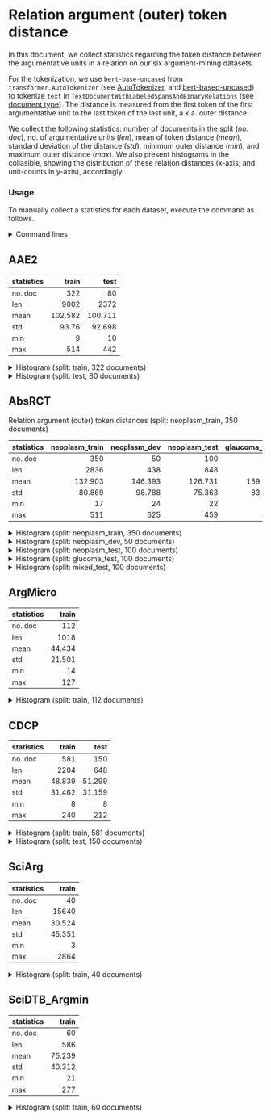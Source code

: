 # Relation argument (outer) token distance

In this document, we collect statistics regarding the token distance between the argumentative units in a relation on our six argument-mining datasets.

For the tokenization, we use `bert-base-uncased` from `transformer.AutoTokenizer` (see [AutoTokenizer](https://huggingface.co/docs/transformers/v4.37.1/en/model_doc/auto#transformers.AutoTokenizer), and [bert-based-uncased](https://huggingface.co/bert-base-uncased))
to tokenize `text` in `TextDocumentWithLabeledSpansAndBinaryRelations` (see [document type](https://github.com/ChristophAlt/pytorch-ie/blob/main/src/pytorch_ie/documents.py)).
The distance is measured from the first token of the first argumentative unit to the last token of the last unit, a.k.a. outer distance.

We collect the following statistics: number of documents in the split (*no. doc*), no. of argumentative units (*len*), mean of token distance (*mean*), standard deviation of the distance (*std*), minimum outer distance (*min*), and maximum outer distance (*max*).
We also present histograms in the collasible, showing the distribution of these relation distances (x-axis; and unit-counts in y-axis), accordingly.

### Usage

To manually collect a statistics for each dataset, execute the command as follows.

<details>
<summary>Command lines</summary>

AAE2

```
python src/evaluate_documents.py dataset=aae2_prepared metric=count_relation_argument_distances
```

AbsTRCT

```
python src/evaluate_documents.py dataset=abstrct_prepared metric=count_relation_argument_distances
```

ArgMicro

```
python src/evaluate_documents.py dataset=argmicro_prepared metric=count_relation_argument_distances
```

CDCP

```
python src/evaluate_documents.py dataset=cdcp_prepared metric=count_relation_argument_distances
```

SciArg

```
python src/evaluate_documents.py dataset=sciarg_prepared metric=count_relation_argument_distances ++metric.tokenize_kwargs.strict_span_conversion=false
```

SciDTB_Argmin

```
python src/evaluate_documents.py dataset=scidtb_argmin_prepared metric=count_relation_argument_distances
```

**Remark**:
The script `evaluate_documents.py` is from [PyTorch-IE-Hydra-Template](https://github.com/ArneBinder/pytorch-ie-hydra-template-1).

</details>

## AAE2

| statistics |   train |    test |
| :--------- | ------: | ------: |
| no. doc    |     322 |      80 |
| len        |    9002 |    2372 |
| mean       | 102.582 | 100.711 |
| std        |   93.76 |  92.698 |
| min        |       9 |      10 |
| max        |     514 |     442 |

<details>
  <summary>Histogram (split: train, 322 documents)</summary>

![rtd_aae2_train.png](img%2Frelation_token_distance%2Frtd_aae2_train.png)

</details>
  <details>
  <summary>Histogram (split: test, 80 documents)</summary>

![rtd_aae2_test.png](img%2Frelation_token_distance%2Frtd_aae2_test.png)

</details>

## AbsRCT

Relation argument (outer) token distances (split: neoplasm_train, 350 documents)

| statistics | neoplasm_train | neoplasm_dev | neoplasm_test | glaucoma_test | mixed_test |
| :--------- | -------------: | -----------: | ------------: | ------------: | ---------: |
| no. doc    |            350 |           50 |           100 |           100 |        100 |
| len        |           2836 |          438 |           848 |           734 |        658 |
| mean       |        132.903 |      146.393 |       126.731 |       159.166 |    145.067 |
| std        |         80.869 |       98.788 |        75.363 |        83.885 |     77.921 |
| min        |             17 |           24 |            22 |            26 |         23 |
| max        |            511 |          625 |           459 |           488 |        459 |

<details>
  <summary>Histogram (split: neoplasm_train, 350 documents)</summary>

![rtd_abs-neo_train.png](img%2Frelation_token_distance%2Frtd_abs-neo_train.png)

</details>
  <details>
  <summary>Histogram (split: neoplasm_dev, 50 documents)</summary>

![rtd_abs-neo_dev.png](img%2Frelation_token_distance%2Frtd_abs-neo_dev.png)

</details>
  <details>
  <summary>Histogram (split: neoplasm_test, 100 documents)</summary>

![rtd_abs-neo_test.png](img%2Frelation_token_distance%2Frtd_abs-neo_test.png)

</details>
  <details>
  <summary>Histogram (split: glucoma_test, 100 documents)</summary>

![rtd_abs-glu_test.png](img%2Frelation_token_distance%2Frtd_abs-glu_test.png)

</details>
  <details>
  <summary>Histogram (split: mixed_test, 100 documents)</summary>

![rtd_abs-mix_test.png](img%2Frelation_token_distance%2Frtd_abs-mix_test.png)

</details>

## ArgMicro

| statistics |  train |
| :--------- | -----: |
| no. doc    |    112 |
| len        |   1018 |
| mean       | 44.434 |
| std        | 21.501 |
| min        |     14 |
| max        |    127 |

<details>
  <summary>Histogram (split: train, 112 documents)</summary>

![rtd_argmicro.png](img%2Frelation_token_distance%2Frtd_argmicro.png)

</details>

## CDCP

| statistics |  train |   test |
| :--------- | -----: | -----: |
| no. doc    |    581 |    150 |
| len        |   2204 |    648 |
| mean       | 48.839 | 51.299 |
| std        | 31.462 | 31.159 |
| min        |      8 |      8 |
| max        |    240 |    212 |

<details>
  <summary>Histogram (split: train, 581 documents)</summary>

![rtd_cdcp_train.png](img%2Frelation_token_distance%2Frtd_cdcp_train.png)

</details>
  <details>
  <summary>Histogram (split: test, 150 documents)</summary>

![rtd_cdcp_test.png](img%2Frelation_token_distance%2Frtd_cdcp_test.png)

</details>

## SciArg

| statistics |  train |
| :--------- | -----: |
| no. doc    |     40 |
| len        |  15640 |
| mean       | 30.524 |
| std        | 45.351 |
| min        |      3 |
| max        |   2864 |

<details>
  <summary>Histogram (split: train, 40 documents)</summary>

![rtd_sciarg.png](img%2Frelation_token_distance%2Frtd_sciarg.png)

</details>

## SciDTB_Argmin

| statistics |  train |
| :--------- | -----: |
| no. doc    |     60 |
| len        |    586 |
| mean       | 75.239 |
| std        | 40.312 |
| min        |     21 |
| max        |    277 |

<details>
  <summary>Histogram (split: train, 60 documents)</summary>

![rtd_scidtb-argmin.png](img%2Frelation_token_distance%2Frtd_scidtb-argmin.png)

</details>
